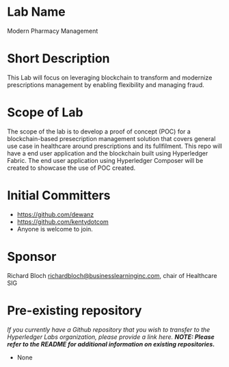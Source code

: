 # Lab Name
Modern Pharmacy Management

# Short Description
This Lab will focus on leveraging blockchain to transform and modernize prescriptions management by enabling flexibility and managing fraud.

# Scope of Lab
The scope of the lab is to develop a proof of concept (POC) for a blockchain-based presecription management solution that covers general use case in healthcare around prescriptions and its fullfilment.
This repo will have a end user application and the blockchain built using Hyperledger Fabric. The end user application using Hyperledger Composer will be created to showcase the use of POC created. 

# Initial Committers
- https://github.com/dewanz
- https://github.com/kentydotcom
- Anyone is welcome to join. 

# Sponsor
Richard Bloch richardbloch@businesslearninginc.com, chair of Healthcare SIG

# Pre-existing repository
_If you currently have a Github repository that you wish to transfer to the Hyperledger Labs organization, please provide a link here. **NOTE: Please refer to the README for additional information on existing repositories.**_
- None
